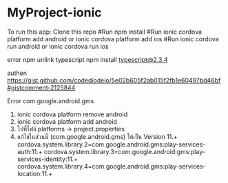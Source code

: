 # MyProject-ionic

To run this app:
Clone this repo
    #Run npm install
    #Run ionic cordova platform add android or ionic cordova platform add ios
    #Run ionic cordova run android or ionic cordova run ios

error
npm unlink typescript
npm install typescript@2.3.4 

authen
https://gist.github.com/codediodeio/5e02b605f2ab015f2fb1e60497bd46bf#gistcomment-2125844



Error com.google.android.gms
1. ionic cordova platform remove android
2. ionic cordova platform add android
3. ไปที่ไฟล์ platforms -> project.properties
4. แก้ไขในส่วนนี้ (com.google.android.gms) ให้เป็น Version 11.+ 
    cordova.system.library.2=com.google.android.gms:play-services-auth:11.+
    cordova.system.library.3=com.google.android.gms:play-services-identity:11.+
    cordova.system.library.4=com.google.android.gms:play-services-location:11.+